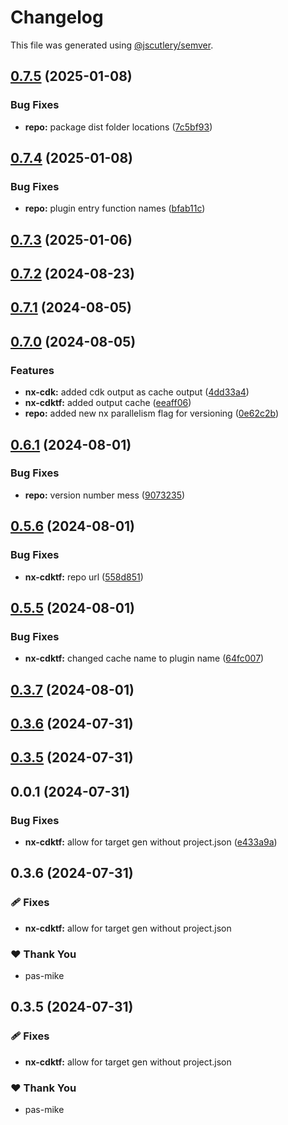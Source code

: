 # Changelog

This file was generated using [@jscutlery/semver](https://github.com/jscutlery/semver).

## [0.7.5](https://github.com/plastic-ant/packages/compare/nx-cdktf@0.7.4...nx-cdktf@0.7.5) (2025-01-08)


### Bug Fixes

* **repo:** package dist folder locations ([7c5bf93](https://github.com/plastic-ant/packages/commit/7c5bf93c8f7a7627e4519908c82de712056cf42b))

## [0.7.4](https://github.com/plastic-ant/packages/compare/nx-cdktf@0.7.3...nx-cdktf@0.7.4) (2025-01-08)


### Bug Fixes

* **repo:** plugin entry function names ([bfab11c](https://github.com/plastic-ant/packages/commit/bfab11c76f377adf1713711877fa89bfa530d0e1))

## [0.7.3](https://github.com/plastic-ant/packages/compare/nx-cdktf@0.7.2...nx-cdktf@0.7.3) (2025-01-06)

## [0.7.2](https://github.com/plastic-ant/packages/compare/nx-cdktf@0.7.1...nx-cdktf@0.7.2) (2024-08-23)

## [0.7.1](https://github.com/plastic-ant/packages/compare/nx-cdktf@0.7.0...nx-cdktf@0.7.1) (2024-08-05)

## [0.7.0](https://github.com/plastic-ant/packages/compare/nx-cdktf@0.6.1...nx-cdktf@0.7.0) (2024-08-05)


### Features

* **nx-cdk:** added cdk output as cache output ([4dd33a4](https://github.com/plastic-ant/packages/commit/4dd33a474ddc83ed17c189973a239b5660769e57))
* **nx-cdktf:** added output cache ([eeaff06](https://github.com/plastic-ant/packages/commit/eeaff06c5dba1a6d05780a8b6e8df4485aa01bb6))
* **repo:** added new nx parallelism flag for versioning ([0e62c2b](https://github.com/plastic-ant/packages/commit/0e62c2b707c848e29575d375347db7c76dc331b9))

## [0.6.1](https://github.com/plastic-ant/packages/compare/nx-cdktf@0.6.0...nx-cdktf@0.6.1) (2024-08-01)


### Bug Fixes

* **repo:** version number mess ([9073235](https://github.com/plastic-ant/packages/commit/9073235aed6b2508f424eca65e62167495d63fbd))

## [0.5.6](https://github.com/plastic-ant/packages/compare/nx-cdktf@0.5.5...nx-cdktf@0.5.6) (2024-08-01)


### Bug Fixes

* **nx-cdktf:** repo url ([558d851](https://github.com/plastic-ant/packages/commit/558d8517f710826fad945bf367fdb67be65c8f3f))

## [0.5.5](https://github.com/plastic-ant/packages/compare/nx-cdktf@0.5.4...nx-cdktf@0.5.5) (2024-08-01)


### Bug Fixes

* **nx-cdktf:** changed cache name to plugin name ([64fc007](https://github.com/plastic-ant/packages/commit/64fc007feff847faa93ade0116fdc7ac5e89b810))

## [0.3.7](https://github.com/plastic-ant/nx-cdktf/compare/nx-cdktf@0.3.6...nx-cdktf@0.3.7) (2024-08-01)

## [0.3.6](https://github.com/plastic-ant/nx-cdktf/compare/nx-cdktf@0.3.5...nx-cdktf@0.3.6) (2024-07-31)

## [0.3.5](https://github.com/plastic-ant/nx-cdktf/compare/nx-cdktf@0.3.4...nx-cdktf@0.3.5) (2024-07-31)

## 0.0.1 (2024-07-31)


### Bug Fixes

* **nx-cdktf:** allow for target gen without project.json ([e433a9a](https://github.com/plastic-ant/nx-cdktf/commit/e433a9a66d1821799648c7b26d0ec5232cac83b7))

## 0.3.6 (2024-07-31)


### 🩹 Fixes

- **nx-cdktf:** allow for target gen without project.json


### ❤️  Thank You

- pas-mike

## 0.3.5 (2024-07-31)


### 🩹 Fixes

- **nx-cdktf:** allow for target gen without project.json


### ❤️  Thank You

- pas-mike